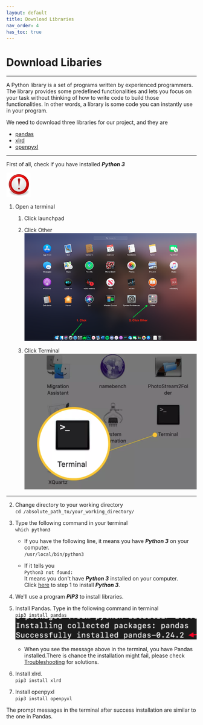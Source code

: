 ```yaml
---
layout: default
title: Download Libraries
nav_order: 4
has_toc: true
---
```


# Download Libaries

<hr>
A Python library is a set of programs written by experienced programmers. The library provides some predefined functionalities and lets you focus on your task without thinking of how to write code to build those functionalities. In other words, a library is some code you can instantly use in your program.

We need to download three libraries for our project, and they are
- [pandas](https://phil-cst-bcit.github.io/Phil-Antony-docs/docs/glossary/)
- [xlrd](https://phil-cst-bcit.github.io/Phil-Antony-docs/docs/glossary/)
- [openpyxl](https://phil-cst-bcit.github.io/Phil-Antony-docs/docs/glossary/)
<hr>

First of all, check if you have installed **_Python 3_**

![](https://github.com/Phil-CST-BCIT/Phil-Antony-docs/blob/gh-pages/assets/images/note.png?raw=true "note")

1. Open a terminal
   1. Click launchpad

   2. Click Other
   ![](https://github.com/Phil-CST-BCIT/Phil-Antony-docs/blob/gh-pages/assets/images/launchpad.png?raw=true "launchpad")

   3. Click Terminal
   ![](https://github.com/Phil-CST-BCIT/Phil-Antony-docs/blob/gh-pages/assets/images/terminal.png?raw=true "launchpad")

<hr>

2. Change directory to your working directory<br/>
`cd /absolute_path_to/your_working_directory/`

3. Type the following command in your terminal<br/>
`which python3`

   * If you have the following line, it means you have **_Python 3_** on your computer.<br/>
   `/usr/local/bin/python3`

   * If it tells you<br/>
   `Python3 not found:`<br/>
    It means you don't have **_Python 3_** installed on your computer.<br/>
   Click [here](https://phil-cst-bcit.github.io/Phil-Antony-docs/docs/install/) to step 1 to install **_Python 3_**.

4. We'll use a program **_PIP3_** to install libraries.

5. Install Pandas. Type in the following command in terminal<br/>
`pip3 install pandas`
![](https://github.com/Phil-CST-BCIT/Phil-Antony-docs/blob/gh-pages/assets/images/install_pandas.png?raw=true)

   - When you see the message above in the terminal, you have Pandas installed.There is chance the installation might fail, please check [Troubleshooting](https://phil-cst-bcit.github.io/Phil-Antony-docs/docs/troubleshooting/) for solutions.

6. Install xlrd.<br/>
`pip3 install xlrd`

7. Install openpyxl<br/>
`pip3 install openpyxl`

The prompt messages in the terminal after success installation are similar to the one in Pandas.